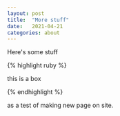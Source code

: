 ```yaml
---
layout: post
title:  "More stuff"
date:   2021-04-21 
categories: about
---
```


Here's some stuff

{% highlight ruby %}

this is a box 

{% endhighlight %}

 as a test of making new page on site. 

